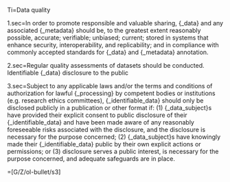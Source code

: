 Ti=Data quality

1.sec=In order to promote responsible and valuable sharing, {_data} and any associated {_metadata} should be, to the greatest extent reasonably possible, accurate; verifiable; unbiased; current; stored in systems that enhance security, interoperability, and replicability; and in compliance with commonly accepted standards for {_data} and {_metadata} annotation.

2.sec=Regular quality assessments of datasets should be conducted. Identifiable {_data} disclosure to the public

3.sec=Subject to any applicable laws and/or the terms and conditions of authorization for lawful {_processing} by competent bodies or institutions (e.g. research ethics committees), {_identifiable_data} should only be disclosed publicly in a publication or other format if: (1) {_data_subject}s have provided their explicit consent to public disclosure of their {_identifiable_data} and have been made aware of any reasonably foreseeable risks associated with the disclosure, and the disclosure is necessary for the purpose concerned; (2) {_data_subject}s have knowingly made their {_identifiable_data} public by their own explicit actions or permissions; or (3) disclosure serves a public interest, is necessary for the purpose concerned, and adequate safeguards are in place.

=[G/Z/ol-bullet/s3]
